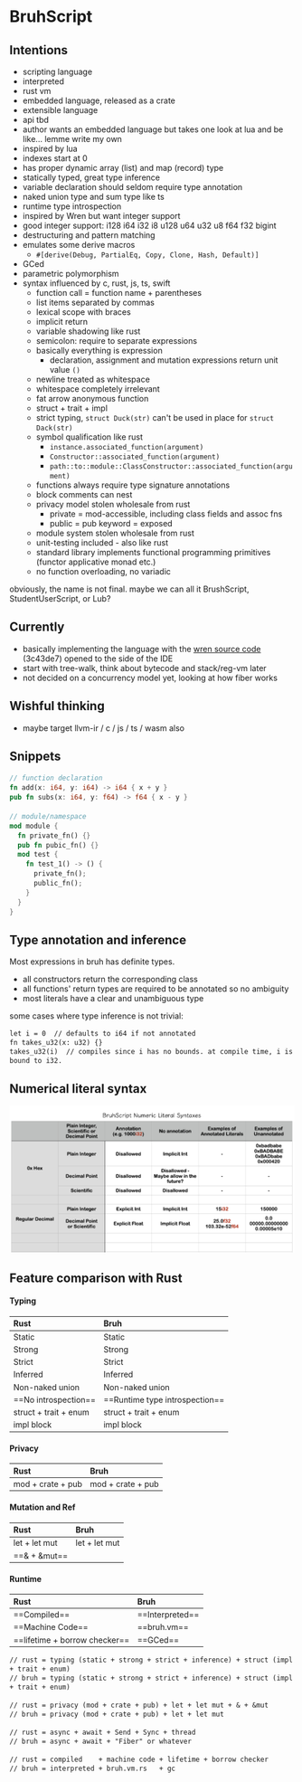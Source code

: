 # BruhScript

## Intentions 

- scripting language
- interpreted
- rust vm
- embedded language, released as a crate
- extensible language
- api tbd
- author wants an embedded language but takes one look at lua and be like... lemme write my own
- inspired by lua
- indexes start at 0
- has proper dynamic array (list) and map (record) type
- statically typed, great type inference 
- variable declaration should seldom require type annotation
- naked union type and sum type like ts
- runtime type introspection
- inspired by Wren but want integer support
- good integer support: i128 i64 i32 i8 u128 u64 u32 u8 f64 f32 bigint
- destructuring and pattern matching
- emulates some derive macros
  - `#[derive(Debug, PartialEq, Copy, Clone, Hash, Default)]`
- GCed
- parametric polymorphism
- syntax influenced by c, rust, js, ts, swift
  - function call = function name + parentheses
  - list items separated by commas
  - lexical scope with braces
  - implicit return
  - variable shadowing like rust
  - semicolon: require to separate expressions
  - basically everything is expression
    - declaration, assignment and mutation expressions return unit value `()`
  - newline treated as whitespace
  - whitespace completely irrelevant
  - fat arrow anonymous function
  - struct + trait + impl
  - strict typing, `struct Duck(str)` can't be used in place for `struct Dack(str)`
  - symbol qualification like rust
    - `instance.associated_function(argument)`
    - `Constructor::associated_function(argument)`
    - `path::to::module::ClassConstructor::associated_function(argument)`
  - functions always require type signature annotations
  - block comments can nest
  - privacy model stolen wholesale from rust
    - private = mod-accessible, including class fields and assoc fns
    - public = pub keyword = exposed
  - module system stolen wholesale from rust
  - unit-testing included - also like rust
  - standard library implements functional programming primitives (functor applicative monad etc.)
  - no function overloading, no variadic


obviously, the name is not final.
maybe we can all it BrushScript, StudentUserScript, or Lub?

## Currently

- basically implementing the language with the [wren source code](https://github.com/wren-lang/wren/blob/main/src/vm/wren_compiler.c) (3c43de7) opened to the side of the IDE
- start with tree-walk, think about bytecode and stack/reg-vm later
- not decided on a concurrency model yet, looking at how fiber works

## Wishful thinking

- maybe target llvm-ir / c / js / ts / wasm also 

## Snippets

```rust
// function declaration
fn add(x: i64, y: i64) -> i64 { x + y }
pub fn subs(x: i64, y: f64) -> f64 { x - y }

// module/namespace
mod module {
  fn private_fn() {}
  pub fn pubic_fn() {}
  mod test {
    fn test_1() -> () {
      private_fn();
      public_fn();
    }
  }
}

```

## Type annotation and inference

Most expressions in bruh has definite types.

- all constructors return the corresponding class
- all functions' return types are required to be annotated so no ambiguity
- most literals have a clear and unambiguous type

some cases where type inference is not trivial:

```
let i = 0  // defaults to i64 if not annotated
fn takes_u32(x: u32) {}
takes_u32(i)  // compiles since i has no bounds. at compile time, i is bound to i32.
```

## Numerical literal syntax

![Image](NumericalLiteralSyntaxDesign.png)

## Feature comparison with Rust

#### Typing
**Rust**               | **Bruh**
:-                     | :-
Static                 | Static
Strong                 | Strong
Strict                 | Strict
Inferred               | Inferred
Non-naked union        | Non-naked union
==No introspection==   | ==Runtime type introspection==
struct + trait + enum  | struct + trait + enum
impl block             | impl block

#### Privacy
**Rust**               | **Bruh**
:-                     | :-
mod + crate + pub      | mod + crate + pub

#### Mutation and Ref
**Rust**               | **Bruh**
:-                     | :-
let + let mut          | let + let mut
==& + &mut==           |

#### Runtime
**Rust**               | **Bruh**
:-                     | :-
==Compiled==           | ==Interpreted==
==Machine Code==       | ==bruh.vm==
==lifetime + borrow checker== | ==GCed==


```
// rust = typing (static + strong + strict + inference) + struct (impl + trait + enum)
// bruh = typing (static + strong + strict + inference) + struct (impl + trait + enum)

// rust = privacy (mod + crate + pub) + let + let mut + & + &mut
// bruh = privacy (mod + crate + pub) + let + let mut

// rust = async + await + Send + Sync + thread
// bruh = async + await + "Fiber" or whatever

// rust = compiled    + machine code + lifetime + borrow checker
// bruh = interpreted + bruh.vm.rs   + gc

```